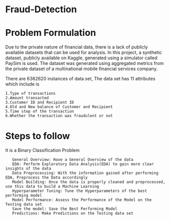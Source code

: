 # Fraud-Detection
# Problem Formulation
Due to the private nature of financial data, there is a lack of publicly available datasets that can be used for analysis. In this project, a synthetic dataset, publicly available on Kaggle, generated using a simulator called PaySim is used. The dataset was generated using aggregated metrics from the private dataset of a multinational mobile financial services company.

There are 6362620 instances of data set, The data set has 11 attributes which include is

    1.Type of transactions
    2.Amount transacted
    3.Customer ID and Recipient ID
    4.Old and New balance of Customer and Recipient
    5.Time step of the transaction
    6.Whether the transaction was fraudulent or not

# Steps to follow
It is a Binary Classification Problem

       General Overview: Have a General Overview of the data
       EDA: Perform Exploratory Data Analysis(EDA) to gain more clear insights of the data
       Data Preprocessing: With the information gained after performing EDA, Preprocess the Data accordingly
       Model Building: Once the data is properly cleaned and preprocessed, use this data to build a Machine Learning
       Hyperparameter Tuning: Tune the Hyperparameters of the best performing model
       Model Performance: Assess the Performance of the Model on the Testing data set
       Save the model: Save the Best Performing Model
       Predictions: Make Predictions on the Testing data set    

